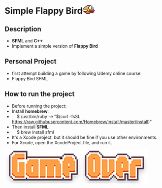 # Simple Flappy Bird<img src="FirstGame/Resources/res/bird-04.png" width=40px/>
## Description
- <strong>SFML</strong> and <strong>C++</strong>
- Implement a simple version of <strong>Flappy Bird</strong>
## Personal Project
- first attempt building a game by following Udemy online course
- Flappy Bird SFML<br>
## How to run the project
- Before running the project: 
- Install <strong>homebrew</strong>:  
- &nbsp;&nbsp;&nbsp;&nbsp;$ /usr/bin/ruby -e "$(curl -fsSL https://raw.githubusercontent.com/Homebrew/install/master/install)"
- Then install <strong>SFML</strong>: 
- &nbsp;&nbsp;&nbsp;&nbsp;$ brew install sfml
- It's a Xcode project, but it should be fine if you use other environments.
- For Xcode, open the XcodeProject file, and run it.
<img src="FirstGame/Resources/res/Game-Over-Title.png">
